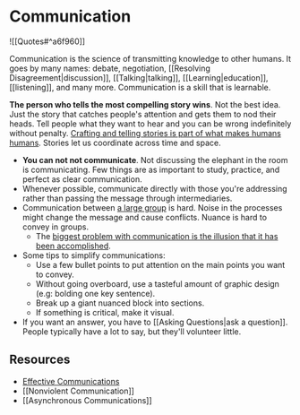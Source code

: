 # Communication

![[Quotes#^a6f960]]

Communication is the science of transmitting knowledge to other humans. It goes by many names: debate, negotiation, [[Resolving Disagreement|discussion]], [[Talking|talking]],  [[Learning|education]], [[listening]], and many more. Communication is a skill that is learnable.

**The person who tells the most compelling story wins**. Not the best idea. Just the story that catches people's attention and gets them to nod their heads. Tell people what they want to hear and you can be wrong indefinitely without penalty. [Crafting and telling stories is part of what makes humans humans](https://www.notboring.co/p/story-time). Stories let us coordinate across time and space.

- **You can not not communicate**. Not discussing the elephant in the room is communicating. Few things are as important to study, practice, and perfect as clear communication.
- Whenever possible, communicate directly with those you're addressing rather than passing the message through intermediaries.
- Communication between [a large group](https://twitter.com/RichRogers_/status/1159872097205805056) is hard. Noise in the processes might change the message and cause conflicts.  Nuance is hard to convey in groups.
  - The [biggest problem with communication is the illusion that it has been accomplished](https://jabian.com/blog/the-illusion-of-communication).
- Some tips to simplify communications:
  - Use a few bullet points to put attention on the main points you want to convey.
  - Without going overboard, use a tasteful amount of graphic design (e.g: bolding one key sentence).
  - Break up a giant nuanced block into sections.
  - If something is critical, make it visual.
- If you want an answer, you have to [[Asking Questions|ask a question]]. People typically have a lot to say, but they'll volunteer little.

## Resources

- [Effective Communications](https://gist.github.com/flopezluis/8b79555b1337e139a9f1d276a42e0019)
- [[Nonviolent Communication]]
- [[Asynchronous Communications]]
